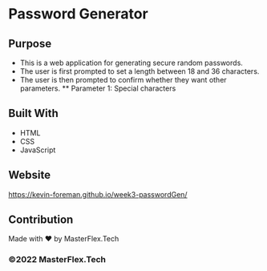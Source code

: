 # Password Generator

## Purpose
* This is a web application for generating secure random passwords.
* The user is first prompted to set a length between 18 and 36 characters.
* The user is then prompted to confirm whether they want other parameters.
** Parameter 1: Special characters

## Built With
* HTML
* CSS
* JavaScript

## Website
https://kevin-foreman.github.io/week3-passwordGen/

## Contribution
Made with ❤️ by MasterFlex.Tech

### ©️2022 MasterFlex.Tech
